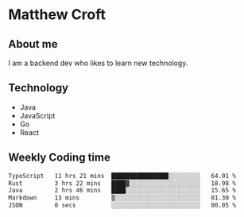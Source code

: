 # Matthew Croft

## About me
I am a backend dev who likes to learn new technology. 

## Technology
- Java
- JavaScript
- Go
- React

## Weekly Coding time
<!--START_SECTION:waka-->

```txt
TypeScript   11 hrs 21 mins  ████████████████░░░░░░░░░   64.01 %
Rust         3 hrs 22 mins   ████▓░░░░░░░░░░░░░░░░░░░░   18.98 %
Java         2 hrs 46 mins   ████░░░░░░░░░░░░░░░░░░░░░   15.65 %
Markdown     13 mins         ▒░░░░░░░░░░░░░░░░░░░░░░░░   01.30 %
JSON         0 secs          ░░░░░░░░░░░░░░░░░░░░░░░░░   00.05 %
```

<!--END_SECTION:waka-->
